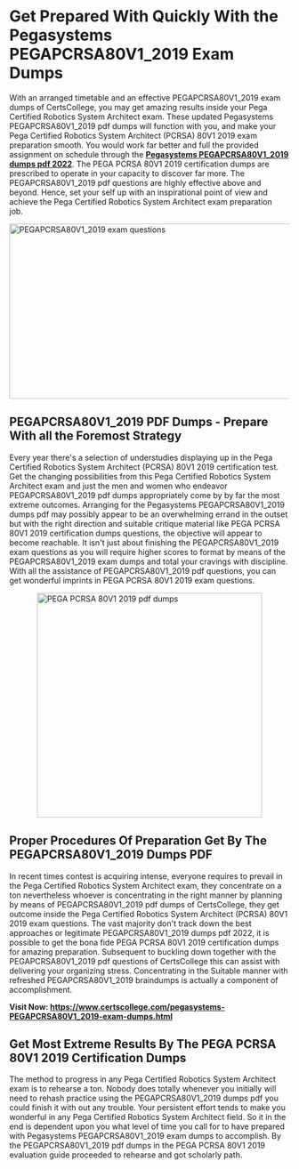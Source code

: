 <h1><strong>Get Prepared With Quickly With the Pegasystems PEGAPCRSA80V1_2019 Exam Dumps&nbsp;</strong></h1>
<p><span style="font-weight: 400;">With an arranged timetable and an effective  PEGAPCRSA80V1_2019 exam dumps of CertsCollege, you may get amazing results inside your Pega Certified Robotics System Architect exam. These updated Pegasystems PEGAPCRSA80V1_2019 pdf dumps will function with you, and make your Pega Certified Robotics System Architect (PCRSA) 80V1 2019 exam preparation smooth. You would work far better and full the provided assignment on schedule through the <strong><a href="https://www.certscollege.com/pegasystems-PEGAPCRSA80V1_2019-exam-dumps.html">Pegasystems PEGAPCRSA80V1_2019 dumps pdf 2022</a></strong>. The PEGA PCRSA 80V1 2019 certification dumps are prescribed to operate in your capacity to discover far more. The  PEGAPCRSA80V1_2019 pdf questions are highly effective above and beyond. Hence, set your self up with an inspirational point of view and achieve the Pega Certified Robotics System Architect exam preparation job.&nbsp;</span></p>
<p><span style="font-weight: 400;"><img style="display: block; margin-left: auto; margin-right: auto;" src="https://i.ibb.co/CPDK3ps/Yellow-and-Blue-Initiative-Blog-Banner.png" alt="PEGAPCRSA80V1_2019 exam questions" width="559" height="315" /></span></p>
<h2><strong>PEGAPCRSA80V1_2019 PDF Dumps - Prepare With all the Foremost Strategy</strong></h2>
<p><span style="font-weight: 400;">Every year there's a selection of understudies displaying up in the Pega Certified Robotics System Architect (PCRSA) 80V1 2019 certification test. Get the changing possibilities from this Pega Certified Robotics System Architect exam and just the men and women who endeavor PEGAPCRSA80V1_2019 pdf dumps appropriately come by by far the most extreme outcomes. Arranging for the Pegasystems PEGAPCRSA80V1_2019 dumps pdf may possibly appear to be an overwhelming errand in the outset but with the right direction and suitable critique material like PEGA PCRSA 80V1 2019 certification dumps questions, the objective will appear to become reachable. It isn't just about finishing the PEGAPCRSA80V1_2019 exam questions as you will require higher scores to format by means of the PEGAPCRSA80V1_2019 exam dumps and total your cravings with discipline. With all the assistance of PEGAPCRSA80V1_2019 pdf questions, you can get wonderful imprints in PEGA PCRSA 80V1 2019 exam questions.</span></p>
<p><span style="font-weight: 400;"><a href="https://tinyurl.com/y8vv76sh"><img style="display: block; margin-left: auto; margin-right: auto;" src="https://i.ibb.co/9tMrhdY/Teacher-Appreciation-Invitation.png" alt="PEGA PCRSA 80V1 2019 pdf dumps " width="404" height="404" /></a></span></p>
<h2><strong>Proper Procedures Of Preparation Get By The PEGAPCRSA80V1_2019 Dumps PDF</strong></h2>
<p><span style="font-weight: 400;">In recent times contest is acquiring intense, everyone requires to prevail in the Pega Certified Robotics System Architect exam, they concentrate on a ton nevertheless whoever is concentrating in the right manner by planning by means of PEGAPCRSA80V1_2019 pdf dumps of CertsCollege, they get outcome inside the Pega Certified Robotics System Architect (PCRSA) 80V1 2019 exam questions. The vast majority don't track down the best approaches or legitimate PEGAPCRSA80V1_2019 dumps pdf 2022, it is possible to get the bona fide PEGA PCRSA 80V1 2019 certification dumps for amazing preparation. Subsequent to buckling down together with the  PEGAPCRSA80V1_2019 pdf questions of CertsCollege this can assist with delivering your organizing stress. Concentrating in the Suitable manner with refreshed PEGAPCRSA80V1_2019 braindumps is actually a component of accomplishment.</span></p>
<p><span style="font-weight: 400;"><strong>Visit Now: <a href="https://www.certscollege.com/pegasystems-PEGAPCRSA80V1_2019-exam-dumps.html">https://www.certscollege.com/pegasystems-PEGAPCRSA80V1_2019-exam-dumps.html</a></strong></span></p>
<h2><strong>Get Most Extreme Results By The PEGA PCRSA 80V1 2019 Certification Dumps</strong></h2>
<p><span style="font-weight: 400;">The method to progress in any Pega Certified Robotics System Architect exam is to rehearse a ton. Nobody does totally whenever you initially will need to rehash practice using the PEGAPCRSA80V1_2019 dumps pdf you could finish it with out any trouble. Your persistent effort tends to make you wonderful in any Pega Certified Robotics System Architect field. So it in the end is dependent upon you what level of time you call for to have prepared with Pegasystems PEGAPCRSA80V1_2019 exam dumps to accomplish. By the PEGAPCRSA80V1_2019 pdf dumps in the PEGA PCRSA 80V1 2019 evaluation guide proceeded to rehearse and got scholarly path.</span></p>

